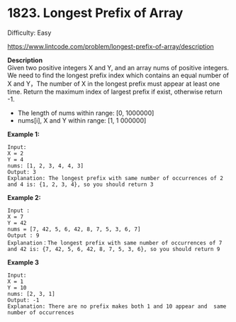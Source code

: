 # 1823. Longest Prefix of Array

Difficulty: Easy

https://www.lintcode.com/problem/longest-prefix-of-array/description

**Description**  
Given two positive integers X and Y, and an array nums of positive integers.
We need to find the longest prefix index which contains an equal number of X and Y，The number of X in the longest prefix must appear at least one time.
Return the maximum index of largest prefix if exist, otherwise return -1.

* The length of nums within range: [0, 1000000]
* nums[i], X and Y within range: [1, 1 000000]

**Example 1:**
```
Input:
X = 2
Y = 4
nums: [1, 2, 3, 4, 4, 3]
Output: 3
Explanation: The longest prefix with same number of occurrences of 2 and 4 is: {1, 2, 3, 4}, so you should return 3
```

**Example 2:**
```
Input : 
X = 7 
Y = 42
nums = [7, 42, 5, 6, 42, 8, 7, 5, 3, 6, 7]
Output : 9
Explanation：The longest prefix with same number of occurrences of 7 and 42 is: {7, 42, 5, 6, 42, 8, 7, 5, 3, 6}, so you should return 9
```

**Example 3**
```
Input:
X = 1
Y = 10
nums: [2, 3, 1]
Output: -1
Explanation: There are no prefix makes both 1 and 10 appear and  same number of occurrences
```

